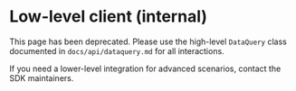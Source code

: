 # Low-level client (internal)

This page has been deprecated. Please use the high-level `DataQuery` class documented in `docs/api/dataquery.md` for all interactions.

If you need a lower-level integration for advanced scenarios, contact the SDK maintainers.
